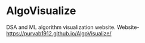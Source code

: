# AlgoVisualize
DSA and ML algorithm visualization website. 
Website- https://purvab1912.github.io/AlgoVisualize/
